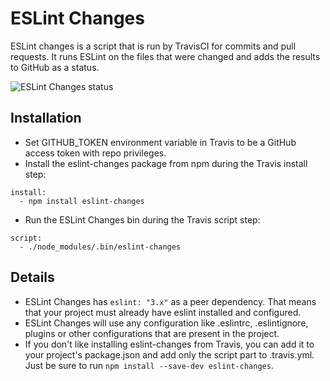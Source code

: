 # ESLint Changes

ESLint changes is a script that is run by TravisCI for commits and pull
requests. It runs ESLint on the files that were changed and adds the
results to GitHub as a status.

![ESLint Changes status](https://www.dropbox.com/s/ylsxw5exs85aw9f/Screenshot%202016-10-20%2017.20.44.png?dl=1)

## Installation

- Set GITHUB_TOKEN environment variable in Travis to be a GitHub access
  token with repo privileges.
- Install the eslint-changes package from npm during the Travis install
  step:

```
install:
  - npm install eslint-changes
```

- Run the ESLint Changes bin during the Travis script step:

```
script:
  - ./node_modules/.bin/eslint-changes
```

## Details
- ESLint Changes has `eslint: "3.x"` as a peer dependency. That means that
  your project must already have eslint installed and configured.
- ESLint Changes will use any configuration like .eslintrc, .eslintignore,
  plugins or other configurations that are present in the project.
- If you don't like installing eslint-changes from Travis, you can add it
  to your project's package.json and add only the script part to
  .travis.yml. Just be sure to run `npm install --save-dev eslint-changes`.
